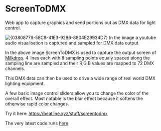 # ScreenToDMX
Web app to capture graphics and send portions out as DMX data for light control.

![{03808776-58C8-41E3-9286-8804E29934D7}](https://github.com/user-attachments/assets/66bb2ac9-dad6-49f3-a35d-d91e8b56095b)
In the image a youtube audio visualisation is captured and sampled for DMX data output.

In the above image ScreenToDMX is used to capture the output screen of [Milkdrop](https://github.com/milkdrop2077/MilkDrop3). 4 lines each with 8 sampling points equaly spaced along the sampling line are sampled and their R,G B values are mapped to 72 DMX channels.

This DMX data can then be used to drive a wide range of real world DMX lighting equipment.

A few basic image control sliders allow you to change the color of the overall effect. Most notable is the blur effect because it softens the otherwise rapid color changes.

Try it here: https://beatline.xyz/stuff/screentodmx

The very latest code runs [here](https://dinther.github.io/ScreenToDMX/)
